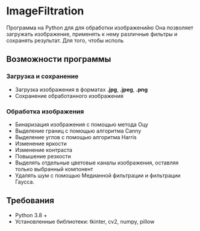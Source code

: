 # ImageFiltration
Программа на Python для для обработки изображенийю Она позволяет загружать изображение, применять к нему различные фильтры и сохранять результат.
Для того, чтобы исполь

## Возможности программы

### Загрузка и сохранение
- Загрузка изображения в форматах **.jpg**, **.jpeg**, **.png**
- Сохранение обработанного изображения

### Обработка изображения
- Бинаризация изображения с помощью метода Оцу
- Выделение границ с помощью алгоритма Canny
- Выделение углов с помощью алгоритма Harris
- Изменение яркости
- Изменение контраста
- Повышение резкости
- Выделять отдельные цветовые каналы изображения, оставляя только выбранный компонент
- Удалять шум с помощью Медианной фильтрации и фильтрации Гаусса.

## Требования
- Python 3.8 +
- Установленные библиотеки: tkinter, cv2, numpy, pillow
